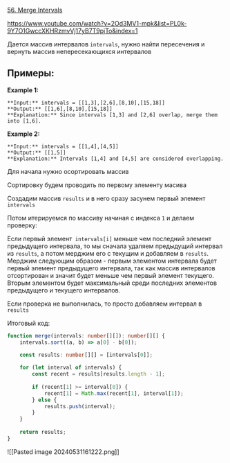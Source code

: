 [56. Merge Intervals](https://leetcode.com/problems/merge-intervals/)

https://www.youtube.com/watch?v=2Od3MV1-mpk&list=PL0k-9Y7O1GwccXKHRzmvVj17yB7T9pjTo&index=1

Дается массив интервалов `intervals`, нужно найти пересечения и вернуть массив непересекающихся интервалов
## Примеры:

**Example 1:**

```
**Input:** intervals = [[1,3],[2,6],[8,10],[15,18]]
**Output:** [[1,6],[8,10],[15,18]]
**Explanation:** Since intervals [1,3] and [2,6] overlap, merge them into [1,6].
```
**Example 2:**

```
**Input:** intervals = [[1,4],[4,5]]
**Output:** [[1,5]]
**Explanation:** Intervals [1,4] and [4,5] are considered overlapping.
```

Для начала нужно осортировать массив

Сортировку будем проводить по первому элементу масива

Создадим массив `results` и в него сразу засунем первый элемент `intervals`

Потом итерируемся по массиву начиная с индекса `1` и делаем проверку:

Если первый элемент` intervals[i]` меньше чем последний элемент предыдущего интервала, то мы сначала удаляем предыдущий интервал из `results`, а потом мерджим его с текущим и добавляем в `results`. Мерджим следующим образом - первым элементом интервала будет первый элемент предыдущего интервала, так как массив интервалов отсортирован и значит будет меньше чем первый элемент текущего. Вторым элементом будет максимальный среди последних элементов предыдущего и текущего интервалов.

Если проверка не выполнилась, то просто добавляем интервал в `results`

Итоговый код:

```ts
function merge(intervals: number[][]): number[][] {
	intervals.sort((a, b) => a[0] - b[0]);

	const results: number[][] = [intervals[0]];
	
	for (let interval of intervals) {
		const recent = results[results.length - 1];
		
		if (recent[1] >= interval[0]) {
			recent[1] = Math.max(recent[1], interval[1]);
		} else {
			results.push(interval);
		}
	}
	  
	return results;
}
```

![[Pasted image 20240531161222.png]]